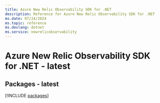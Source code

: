 ```yaml
---
title: Azure New Relic Observability SDK for .NET
description: Reference for Azure New Relic Observability SDK for .NET
ms.date: 07/24/2024
ms.topic: reference
ms.devlang: dotnet
ms.service: newrelicobservability
---
```

# Azure New Relic Observability SDK for .NET - latest
## Packages - latest
[!INCLUDE [packages](new-relic-observability-index.md)]
